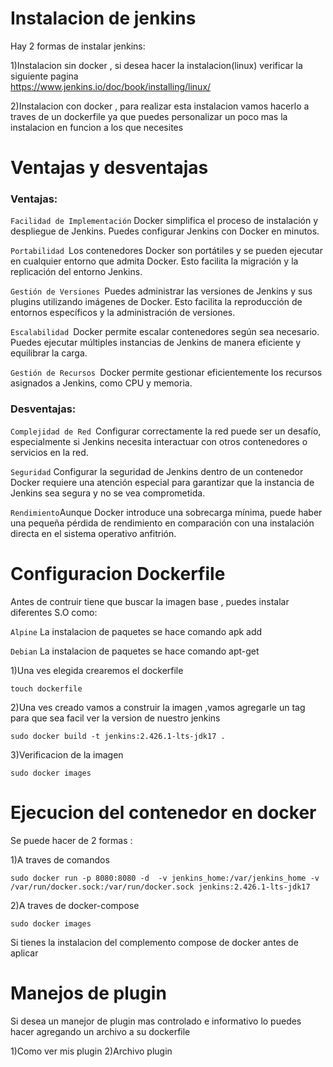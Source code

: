 # Instalacion de jenkins

Hay 2 formas de instalar jenkins:

   1)Instalacion sin docker , si desea hacer la instalacion(linux) verificar la siguiente pagina       
   https://www.jenkins.io/doc/book/installing/linux/ 

   2)Instalacion con docker , para realizar esta instalacion vamos hacerlo a traves de un dockerfile ya que puedes personalizar un poco     mas la instalacion en funcion a los que necesites 

# Ventajas y desventajas 

### Ventajas:

`Facilidad de Implementación` Docker simplifica el proceso de instalación y despliegue de Jenkins. Puedes configurar Jenkins con Docker en minutos.

`Portabilidad `Los contenedores Docker son portátiles y se pueden ejecutar en cualquier entorno que admita Docker. Esto facilita la migración y la replicación del entorno Jenkins.

`Gestión de Versiones `Puedes administrar las versiones de Jenkins y sus plugins utilizando imágenes de Docker. Esto facilita la reproducción de entornos específicos y la administración de versiones.

`Escalabilidad `Docker permite escalar contenedores según sea necesario. Puedes ejecutar múltiples instancias de Jenkins de manera eficiente y equilibrar la carga.

`Gestión de Recursos `Docker permite gestionar eficientemente los recursos asignados a Jenkins, como CPU y memoria.


### Desventajas:

`Complejidad de Red `Configurar correctamente la red puede ser un desafío, especialmente si Jenkins necesita interactuar con otros contenedores o servicios en la red.

`Seguridad` Configurar la seguridad de Jenkins dentro de un contenedor Docker requiere una atención especial para garantizar que la instancia de Jenkins sea segura y no se vea comprometida.

`Rendimiento`Aunque Docker introduce una sobrecarga mínima, puede haber una pequeña pérdida de rendimiento en comparación con una instalación directa en el sistema operativo anfitrión.

# Configuracion Dockerfile 

Antes de contruir tiene que buscar la imagen base , puedes instalar diferentes S.O como:

`Alpine` La instalacion de paquetes se hace comando apk add

`Debian` La instalacion de paquetes se hace comando apt-get

1)Una ves elegida crearemos el dockerfile

```
touch dockerfile
```

2)Una ves creado vamos a construir la imagen ,vamos agregarle un tag para que sea facil ver la version de nuestro jenkins

```
sudo docker build -t jenkins:2.426.1-lts-jdk17 .
```

3)Verificacion de la imagen

```
sudo docker images
```

# Ejecucion del contenedor en docker

Se puede hacer de 2 formas :

   1)A traves de comandos 

 ```
sudo docker run -p 8080:8080 -d  -v jenkins_home:/var/jenkins_home -v /var/run/docker.sock:/var/run/docker.sock jenkins:2.426.1-lts-jdk17
```

   2)A traves de docker-compose

 ```
sudo docker images
```
   
Si tienes la instalacion del complemento compose de docker antes de aplicar

# Manejos de plugin

Si desea un manejor de plugin mas controlado e informativo lo puedes hacer agregando un archivo a su dockerfile

1)Como ver mis plugin
2)Archivo plugin















